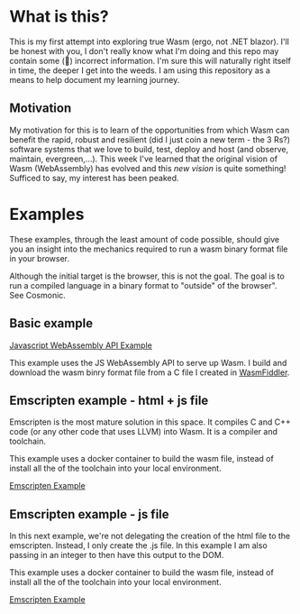 # What is this?

This is my first attempt into exploring true Wasm (ergo, not .NET blazor).  I'll be honest with you, I don't really know what I'm doing and this repo may contain some (👀) incorrect information. I'm sure this will naturally right itself in time, the deeper I get into the weeds. I am using this repository as a means to help document my learning journey.

## Motivation

My motivation for this is to learn of the opportunities from which Wasm can benefit the rapid, robust and resilient (did I just coin a new term - the 3 Rs?) software systems that we love to build, test, deploy and host (and observe, maintain, evergreen,...).  This week I've learned that the original vision of Wasm (WebAssembly) has evolved and this _new vision_ is quite something!  Sufficed to say, my interest has been peaked.

# Examples

These examples, through the least amount of code possible, should give you an insight into the mechanics required to run a wasm binary format file in your browser.  

Although the initial target is the browser, this is not the goal.  The goal is to run a compiled language in a binary format to "outside" of the browser". See Cosmonic.

## Basic example

[Javascript WebAssembly API Example](/01_JS_WebAssembly_Example/README.md)

This example uses the JS WebAssembly API to serve up Wasm.
I build and download the wasm binry format file from a C file I created in [WasmFiddler](https://wasdk.github.io/WasmFiddle/).  

## Emscripten example - html + js file

Emscripten is the most mature solution in this space.  It compiles C and C++ code (or any other code that uses LLVM) into Wasm.  It is a compiler and toolchain.

This example uses a docker container to build the wasm file, instead of install all the of the toolchain into your local environment.  

[Emscripten Example](/02_Emscripten_Example/README.md)

## Emscripten example - js file

In this next example, we're not delegating the creation of the html file to the emscripten.  Instead, I only create the .js file.  In this example I am also passing in an integer to then have this output to the DOM.

This example uses a docker container to build the wasm file, instead of install all the of the toolchain into your local environment.  

[Emscripten Example](/03_Emscripten_Example_Simpler/README.md)
